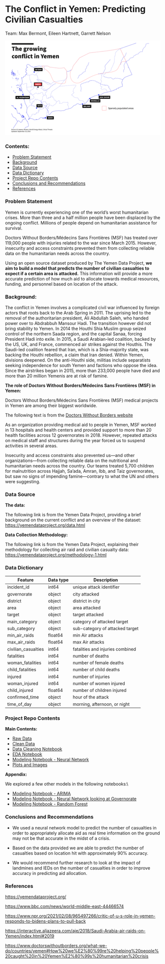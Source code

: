 # The Conflict in Yemen: Predicting Civilian Casualties
Team: Max Bermont, Eileen Hartnett, Garrett Nelson

![Yemen Map](./images/yemen_map.png)

### Contents:
- [Problem Statement](#Problem-Statement)
- [Background](#Background)
- [Data Source](#Data-Source)
- [Data Dictionary](#Data-Dictionary)
- [Project Repo Contents](#Project-Repo-Contents)
- [Conclusions and Recommendations](#Conclusions-and-Recommendations)
- [References](#References)

### Problem Statement 

Yemen is currently experiencing one of the world’s worst humanitarian crises. More than three and a half million people have been displaced by the ongoing conflict. Millions of people depend on humanitarian assistance for survival.

Doctors Without Borders/Médecins Sans Frontières (MSF) has treated over 119,000 people with injuries related to the war since March 2015. However, insecurity and access constraints prevented them from collecting reliable data on the humanitarian needs across the country.

Using an open source dataset produced by The Yemen Data Project, **we aim to build a model that predicts the number of civilian casualties to expect if a certain area is attacked.** This information will provide a more accurate prediction of how much aid to allocate towards medical resources, funding, and personnel based on location of the attack.  

### Background:

The conflict in Yemen involves a complicated civil war influenced by foreign actors that roots back to the Arab Spring in 2011. The uprising led to the removal of the authoritarian president, Ali Abdullah Saleh, who handed power over to Abdrabbuh Mansour Hadi. The transition however did not bring stability to Yemen. In 2014 the Houthi Shia Muslim group seized control of the northern Saada region, and the capital Sanaa, forcing President Hadi into exile. In 2015, a Saudi Arabian-led coalition, backed by the US, UK, and France, commenced air strikes against the Houthis. The Saudi-led coalition feared that Iran, which is a Shia-majority state,  was backing the Houthi rebellion, a claim that Iran denied. Within Yemen, divisions deepened. On the anti-Houthi side, militias include separatists seeking independence for south Yemen and factions who oppose the idea. Since the airstrikes began in 2015, more than 233,000 people have died and more than 20 million Yemenis are at risk of famine. 

**The role of Doctors Without Borders/Médecins Sans Frontières (MSF) in Yemen:**

Doctors Without Borders/Médecins Sans Frontières (MSF) medical projects in Yemen are among their biggest worldwide. 

The following text is from the [Doctors Without Borders website](https://www.doctorswithoutborders.org/what-we-do/countries/yemen#How%20we%E2%80%99re%20helping%20people%20caught%20in%20Yemen%E2%80%99s%20humanitarian%20crisis)

As an organization providing medical aid to people in Yemen, MSF worked in 13 hospitals and health centers and provided support to more than 20 health facilities across 12 governorates in 2018. However, repeated attacks on medical staff and structures during the year forced us to suspend activities in several areas.

Insecurity and access constraints also prevented us—and other organizations—from collecting reliable data on the nutritional and humanitarian needs across the country. Our teams treated 5,700 children for malnutrition across Hajjah, Sa’ada, Amran, Ibb, and Taiz governorates, but saw no signs of impending famine—contrary to what the UN and others were suggesting.


### Data Source

**The data:**

The following link is from the Yemen Data Project, providing a brief background on the current conflict and an overview of the dataset:  https://yemendataproject.org/data.html 


**Data Collection Methodology:** 

The following link is from the Yemen Data Project, explaining their methodology for collecting air raid and civilian casualty data: https://yemendataproject.org/methodology-1.html


### Data Dictionary

|Feature|Data type|Description|
|---|---|---|
|incident_id|int64|unique attack identifier|
|governorate|object|city attacked|
|district|object|district in city|
|area|object|area attacked|
|target|object|target attacked|
|main_category|object|category of attacked target|
|sub_category|object|sub-category of attacked target|
|min_air_raids|float64|min Air attacks|
|max_air_raids|float64|max Air attacks|
|civilian_casualties|int64|fatalities and injuries combined|
|fatalities|int64|number of deaths|
|woman_fatalities|int64|number of female deaths|
|child_fatalities|int64|number of child deaths|
|injured|int64|number of injuries|
|woman_injured|int64|number of women injured|
|child_injured|float64|number of children injured|
|confirmed_time|object|hour of the attack|
|time_of_day|object|morning, afternoon, or night|


### Project Repo Contents
**Main Contents:**
- [Raw Data](./data/raw_yemen_data.csv)
- [Clean Data](./data/clean_df.csv)
- [Data Cleaning Notebook](./main_notebooks/data_clean.ipynb)
- [EDA Notebook](./main_notebooks/eda_notebook.ipynb)
- [Modeling Notebook - Neural Network](./main_notebooks/modeling_neural_network_casualties.ipynb)
- [Plots and Images](./images)

**Appendix:**

We explored a few other models in the following notebooks:\
- [Modeling Notebook - ARIMA](./main_notebooks/modeling_arima.ipynb)
- [Modeling Notebook - Neural Network looking at Governorate](./main_notebooks/modeling_neural_network_governorate.ipynb)
- [Modeling Notebook - Random Forest](./main_notebooks/modeling_random_forest.ipynb)


### Conclusions and Recommendations
- We used a neural network model to predict the number of casualties in order to appropriately allocate aid as real time information on the ground may not be that accurate in the midst of a crisis.  

- Based on the data provided we are able to predict the number of casualties based on location hit with approximately 90% accuracy.

- We would recommend further research to look at the impact of landmines and IEDs on the number of casualties in order to improve accuracy in predicting aid allocation.




### References
https://yemendataproject.org/ 

https://www.bbc.com/news/world-middle-east-44466574

https://www.npr.org/2021/02/08/965497266/critic-of-u-s-role-in-yemen-responds-to-bidens-plans-to-pull-back 

https://interactive.aljazeera.com/aje/2018/Saudi-Arabia-air-raids-on-Yemen/index.html#2019

https://www.doctorswithoutborders.org/what-we-do/countries/yemen#How%20we%E2%80%99re%20helping%20people%20caught%20in%20Yemen%E2%80%99s%20humanitarian%20crisis


